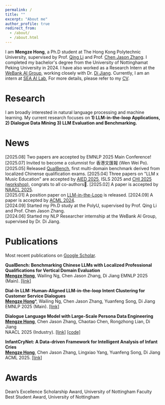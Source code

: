 ```yaml
---
permalink: /
title: ""
excerpt: "About me"
author_profile: true
redirect_from: 
  - /about/
  - /about.html
---
```


<!-- ## About Me -->

I am **Mengze Hong**, a Ph.D student at The Hong Kong Polytechnic University, supervised by Prof. [Qing Li](https://scholar.google.com/citations?user=D1LEg-YAAAAJ&hl=en) and Prof. [Chen Jason Zhang](https://scholar.google.com.hk/citations?user=U6-ouN0AAAAJ&hl=zh-CN). I completed my bachelor's degree from the University of Nottinghamat Peking University in 2024. I have also worked as a Research Intern at the [WeBank AI Group](https://www.microsoft.com/en-us/research/group/natural-language-computing/), working closely with Dr. [Di Jiang](https://scholar.google.com/citations?user=NyLaViwAAAAJ&hl). Currently, I am an intern at [SEA AI Lab](https://sail.sea.com/), For more details, please refer to my [CV](https://mengze-hong.github.io/files/CV.pdf).

# Research
I am broadly interested in natural language processing and machine learning. My current research focuses on **1) LLM-in-the-loop Applications, 2) Dialogue Data Mining 3) LLM Evaluation and Benchmarking.**

# News
[2025.08] Two papers are accepted by EMNLP 2025 Main Conference!
[2025.07] Invited to become a columnist for 香港文匯報 (Wen Wei Po).
[2025.05] Released [QualBench](https://arxiv.org/abs/2505.05225), first multi-domain benchmark derived from localized Chinense qualification exams.
[2025.04] Three papers on "LLM x Music Education" are accepted by [AIED 2025](https://link.springer.com/chapter/10.1007/978-3-031-98462-4_19), ISLS 2025 and [CHI 2025 (workshop)](https://arxiv.org/abs/2504.00636), congrats to all co-authors🎉. 
[2025.02] A paper is accepted by [NAACL 2025](https://aclanthology.org/2025.naacl-industry.71/#).  
[2025.01] A position paper on [LLM-in-the-Loop](https://www.techrxiv.org/doi/full/10.36227/techrxiv.174495034.42657551) is released.
[2024.09] A paper is accepted by [ACML 2024](https://proceedings.mlr.press/v260/hong25a.html).  
[2024.09] Started my Ph.D study at the PolyU, supervised by Prof. Qing Li and Prof. Chen Jason Zhang.  
[2024.06] Started my NLP Researcher internship at the WeBank AI Group, supervised by Dr. Di Jiang.

# Publications
Most recent publications on [Google Scholar](https://scholar.google.com/citations?user=2_sHYb0AAAAJ&hl=en).  

**QualBench: Benchmarking Chinese LLMs with Localized Professional Qualifications for Vertical Domain Evaluation**  
**<ins>Mengze Hong</ins>**, Wailing Ng, Chen Jason Zhang, Di Jiang 
EMNLP 2025 (Main). [[link]](https://arxiv.org/abs/2505.05225)

**Dial-In LLM: Human-Aligned LLM-in-the-loop Intent Clustering for Customer Service Dialogues**  
**<ins>Mengze Hong</ins>**\*, Wailing Ng, Chen Jason Zhang, Yuanfeng Song, Di Jiang  
EMNLP 2025 (Main). [[link]](https://arxiv.org/abs/2412.09049)

**Dialogue Language Model with Large-Scale Persona Data Engineering**  
**<ins>Mengze Hong</ins>**, Chen Jason Zhang, Chaotao Chen, Rongzhong Lian, Di Jiang  
NAACL 2025 (Industry). [[link]](aclanthology.org/2025.naacl-industry.71/#) [[code]](https://github.com/EIT-NLP/Awesome-Latent-CoT)

**InfantCryNet: A Data-driven Framework for Intelligent Analysis of Infant Cries**  
**<ins>Mengze Hong</ins>**, Chen Jason Zhang, Lingxiao Yang, Yuanfeng Song, Di Jiang 
ACML 2025. [[link]](https://proceedings.mlr.press/v260/hong25a.html)

# Awards

Dean’s Excellence Scholarship Award, University of Nottingham 
Faculty Best Student Award, University of Nottingham 


<script type="text/javascript" id="clustrmaps" src="//cdn.clustrmaps.com/map_v2.js?cl=080808&w=353&t=tt&d=mGyP2nM9Iiu7frojJe4AMduspbYOo7-StVIGO8tOa6A&co=ffffff&cmo=3acc3a&cmn=ff5353&ct=808080"></script>

